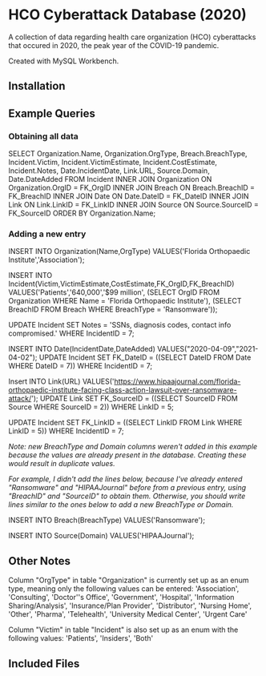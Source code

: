 # HCO Cyberattack Database (2020)
A collection of data regarding health care organization (HCO) cyberattacks that occured in 2020, the peak year of the COVID-19 pandemic.

Created with MySQL Workbench.

## Installation

## Example Queries
### Obtaining all data
SELECT Organization.Name, Organization.OrgType, Breach.BreachType, 
Incident.Victim, Incident.VictimEstimate, Incident.CostEstimate, Incident.Notes, 
Date.IncidentDate, Link.URL, Source.Domain, Date.DateAdded
FROM Incident
INNER JOIN Organization ON Organization.OrgID = FK_OrgID
INNER JOIN Breach ON Breach.BreachID = FK_BreachID
INNER JOIN Date ON Date.DateID = FK_DateID
INNER JOIN Link ON Link.LinkID = FK_LinkID
INNER JOIN Source ON Source.SourceID = FK_SourceID
ORDER BY Organization.Name;

### Adding a new entry
INSERT INTO Organization(Name,OrgType)
VALUES('Florida Orthopaedic Institute','Association');

INSERT INTO Incident(Victim,VictimEstimate,CostEstimate,FK_OrgID,FK_BreachID)
VALUES('Patients','640,000','$99 million',
(SELECT OrgID FROM Organization WHERE Name = 'Florida Orthopaedic Institute'),
(SELECT BreachID FROM Breach WHERE BreachType = 'Ransomware'));

UPDATE Incident SET Notes = 'SSNs, diagnosis codes, contact info compromised.' WHERE IncidentID = 7;

INSERT INTO Date(IncidentDate,DateAdded)
VALUES("2020-04-09","2021-04-02");
UPDATE Incident SET FK_DateID = ((SELECT DateID FROM Date WHERE DateID = 7)) WHERE IncidentID = 7;

Insert INTO Link(URL)
VALUES('https://www.hipaajournal.com/florida-orthopaedic-institute-facing-class-action-lawsuit-over-ransomware-attack/');
UPDATE Link SET FK_SourceID = ((SELECT SourceID FROM Source WHERE SourceID = 2)) WHERE LinkID = 5;

UPDATE Incident SET FK_LinkID = ((SELECT LinkID FROM Link WHERE LinkID = 5)) WHERE IncidentID = 7;

*Note: new BreachType and Domain columns weren't added in this example because the values are already present in the database. Creating these would result in duplicate values.*

*For example, I didn't add the lines below, because I've already entered "Ransomware" and "HIPAAJournal" before from a previous entry, using "BreachID" and "SourceID" to obtain them. Otherwise, you should write lines similar to the ones below to add a new BreachType or Domain.*

INSERT INTO Breach(BreachType)
VALUES('Ransomware');

INSERT INTO Source(Domain)
VALUES('HIPAAJournal');

## Other Notes
Column "OrgType" in table "Organization" is currently set up as an enum type, meaning only the following values can be entered:
'Association', 'Consulting', 'Doctor''s Office', 'Government', 'Hospital', 'Information Sharing/Analysis', 'Insurance/Plan Provider', 'Distributor', 'Nursing Home', 'Other', 'Pharma', 'Telehealth', 'University Medical Center', 'Urgent Care'

Column "Victim" in table "Incident" is also set up as an enum with the following values: 'Patients', 'Insiders', 'Both'

## Included Files
